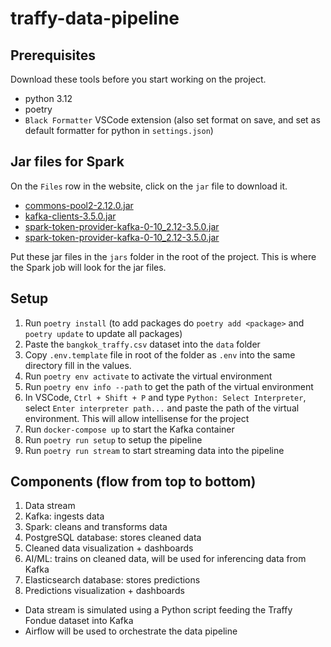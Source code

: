 # traffy-data-pipeline

## Prerequisites

Download these tools before you start working on the project.

- python 3.12
- poetry
- `Black Formatter` VSCode extension (also set format on save, and set as default formatter for python in `settings.json`)

## Jar files for Spark

On the `Files` row in the website, click on the `jar` file to download it.

- [commons-pool2-2.12.0.jar](https://mvnrepository.com/artifact/org.apache.commons/commons-pool2/2.12.0)
- [kafka-clients-3.5.0.jar](https://mvnrepository.com/artifact/org.apache.kafka/kafka-clients/3.5.0)
- [spark-token-provider-kafka-0-10_2.12-3.5.0.jar](https://mvnrepository.com/artifact/org.apache.spark/spark-sql-kafka-0-10_2.12/3.5.0)
- [spark-token-provider-kafka-0-10_2.12-3.5.0.jar](https://mvnrepository.com/artifact/org.apache.spark/spark-token-provider-kafka-0-10_2.12/3.5.0)

Put these jar files in the `jars` folder in the root of the project. This is where the Spark job will look for the jar files.

## Setup

1. Run `poetry install` (to add packages do `poetry add <package>` and `poetry update` to update all packages)
2. Paste the `bangkok_traffy.csv` dataset into the `data` folder
3. Copy `.env.template` file in root of the folder as `.env` into the same directory fill in the values.
4. Run `poetry env activate` to activate the virtual environment
5. Run `poetry env info --path` to get the path of the virtual environment
6. In VSCode, `Ctrl + Shift + P` and type `Python: Select Interpreter`, select `Enter interpreter path...` and paste the path of the virtual environment. This will allow intellisense for the project
7. Run `docker-compose up` to start the Kafka container
8. Run `poetry run setup` to setup the pipeline
9. Run `poetry run stream` to start streaming data into the pipeline

## Components (flow from top to bottom)

1. Data stream
2. Kafka: ingests data
3. Spark: cleans and transforms data
4. PostgreSQL database: stores cleaned data
5. Cleaned data visualization + dashboards
6. AI/ML: trains on cleaned data, will be used for inferencing data from Kafka
7. Elasticsearch database: stores predictions
8. Predictions visualization + dashboards

- Data stream is simulated using a Python script feeding the Traffy Fondue dataset into Kafka
- Airflow will be used to orchestrate the data pipeline
